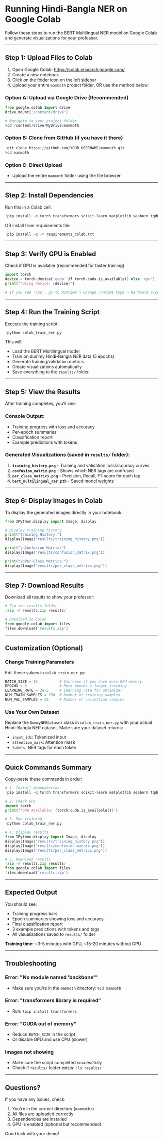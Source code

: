 # Running Hindi-Bangla NER on Google Colab

Follow these steps to run the BERT Multilingual NER model on Google Colab and generate visualizations for your professor.

---

## Step 1: Upload Files to Colab

1. Open Google Colab: https://colab.research.google.com/
2. Create a new notebook
3. Click on the folder icon on the left sidebar
4. Upload your entire `mammoth` project folder, OR use the method below:

### Option A: Upload via Google Drive (Recommended)
```python
from google.colab import drive
drive.mount('/content/drive')

# Navigate to your project folder
%cd /content/drive/MyDrive/mammoth
```

### Option B: Clone from GitHub (if you have it there)
```python
!git clone https://github.com/YOUR_USERNAME/mammoth.git
%cd mammoth
```

### Option C: Direct Upload
- Upload the entire `mammoth` folder using the file browser

---

## Step 2: Install Dependencies

Run this in a Colab cell:

```python
!pip install -q torch transformers scikit-learn matplotlib seaborn tqdm
```

OR install from requirements file:

```python
!pip install -q -r requirements_colab.txt
```

---

## Step 3: Verify GPU is Enabled

Check if GPU is available (recommended for faster training):

```python
import torch
device = torch.device('cuda' if torch.cuda.is_available() else 'cpu')
print(f"Using device: {device}")

# If you see 'cpu', go to Runtime > Change runtime type > Hardware accelerator > GPU
```

---

## Step 4: Run the Training Script

Execute the training script:

```python
!python colab_train_ner.py
```

This will:
- Load the BERT Multilingual model
- Train on dummy Hindi-Bangla NER data (5 epochs)
- Generate training/validation metrics
- Create visualizations automatically
- Save everything to the `results/` folder

---

## Step 5: View the Results

After training completes, you'll see:

### Console Output:
- Training progress with loss and accuracy
- Per-epoch summaries
- Classification report
- Example predictions with tokens

### Generated Visualizations (saved in `results/` folder):

1. **`training_history.png`** - Training and validation loss/accuracy curves
2. **`confusion_matrix.png`** - Shows which NER tags are confused
3. **`per_class_metrics.png`** - Precision, Recall, F1-score for each tag
4. **`bert_multilingual_ner.pth`** - Saved model weights

---

## Step 6: Display Images in Colab

To display the generated images directly in your notebook:

```python
from IPython.display import Image, display

# Display training history
print("Training History:")
display(Image('results/training_history.png'))

print("\nConfusion Matrix:")
display(Image('results/confusion_matrix.png'))

print("\nPer-Class Metrics:")
display(Image('results/per_class_metrics.png'))
```

---

## Step 7: Download Results

Download all results to show your professor:

```python
# Zip the results folder
!zip -r results.zip results/

# Download in Colab
from google.colab import files
files.download('results.zip')
```

---

## Customization (Optional)

### Change Training Parameters

Edit these values in `colab_train_ner.py`:

```python
BATCH_SIZE = 16          # Increase if you have more GPU memory
EPOCHS = 5               # More epochs = longer training
LEARNING_RATE = 2e-5     # Learning rate for optimizer
NUM_TRAIN_SAMPLES = 200  # Number of training samples
NUM_VAL_SAMPLES = 50     # Number of validation samples
```

### Use Your Own Dataset

Replace the `DummyNERDataset` class in `colab_train_ner.py` with your actual Hindi-Bangla NER dataset. Make sure your dataset returns:
- `input_ids`: Tokenized input
- `attention_mask`: Attention mask
- `labels`: NER tags for each token

---

## Quick Commands Summary

Copy-paste these commands in order:

```python
# 1. Install dependencies
!pip install -q torch transformers scikit-learn matplotlib seaborn tqdm

# 2. Check GPU
import torch
print(f"GPU Available: {torch.cuda.is_available()}")

# 3. Run training
!python colab_train_ner.py

# 4. Display results
from IPython.display import Image, display
display(Image('results/training_history.png'))
display(Image('results/confusion_matrix.png'))
display(Image('results/per_class_metrics.png'))

# 5. Download results
!zip -r results.zip results/
from google.colab import files
files.download('results.zip')
```

---

## Expected Output

You should see:
- Training progress bars
- Epoch summaries showing loss and accuracy
- Final classification report
- 3 example predictions with tokens and tags
- All visualizations saved to `results/` folder

**Training time:** ~3-5 minutes with GPU, ~15-20 minutes without GPU

---

## Troubleshooting

### Error: "No module named 'backbone'"
- Make sure you're in the `mammoth` directory: `%cd mammoth`

### Error: "transformers library is required"
- Run: `!pip install transformers`

### Error: "CUDA out of memory"
- Reduce `BATCH_SIZE` in the script
- Or disable GPU and use CPU (slower)

### Images not showing
- Make sure the script completed successfully
- Check if `results/` folder exists: `!ls results/`

---

## Questions?

If you have any issues, check:
1. You're in the correct directory (`mammoth/`)
2. All files are uploaded correctly
3. Dependencies are installed
4. GPU is enabled (optional but recommended)

Good luck with your demo!
